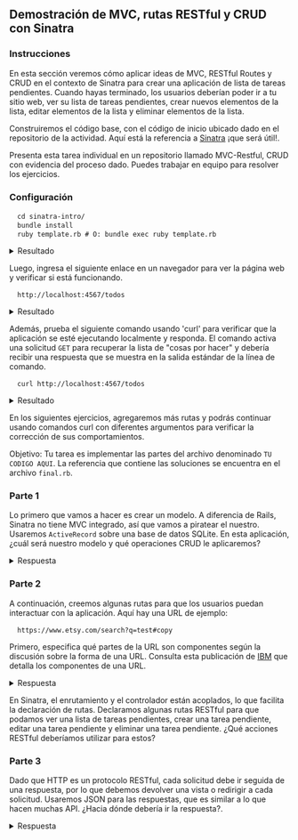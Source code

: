 ## Demostración de MVC, rutas RESTful y CRUD con Sinatra 


### Instrucciones

En esta sección veremos cómo aplicar ideas de MVC, RESTful Routes y CRUD en el contexto de Sinatra para crear una aplicación de lista de tareas pendientes. 
Cuando hayas terminado, los usuarios deberían poder ir a tu sitio web, ver su lista de tareas pendientes, crear nuevos elementos de la lista, editar elementos de la lista y eliminar elementos de la lista.

Construiremos el código base, con el código de inicio ubicado dado en el repositorio de la actividad. Aquí está la referencia a [Sinatra](https://sinatrarb.com/intro.html) ¡que será útil!.

Presenta esta tarea individual en un repositorio llamado MVC-Restful, CRUD con evidencia del proceso dado. Puedes trabajar en equipo para resolver los ejercicios.

### Configuración

```
  cd sinatra-intro/
  bundle install
  ruby template.rb # O: bundle exec ruby template.rb
```
<details>
    <summary>Resultado</summary>
    <p><blockquote> Configurando y ejecutando el codigo template.rb 

![Alt text](image.png)

ejecutando template.rb

![Alt text](image-1.png)

</blockquote></p>
</details>


Luego, ingresa el siguiente enlace en un navegador para ver la página web y verificar si está funcionando.

```
  http://localhost:4567/todos
```
<details>
<summary>Resultado</summary><p><blockquote>Cuando ingresamos a la ruta http://localhost:4567/todos, nos muestra la siguiente pagina:

![Alt text](image-2.png)

mientras que en el lado del servidor nos muestra lo siguiente:

![Alt text|300](image-3.png)

</blockquote></p></details>

Además, prueba el siguiente comando usando 'curl' para verificar que la aplicación se esté ejecutando localmente y responda. El comando activa una solicitud `GET` para recuperar la lista de "cosas por hacer" y debería recibir una respuesta que se muestra en la salida estándar de la línea de comando.

```
  curl http://localhost:4567/todos
```

<details>
<summary>Resultado</summary><p><blockquote> Cuando ejecutamos el comando curl http://localhost:4567/todos, nos muestra lo siguiente:

![Alt text](image-4.png)

mientras que en el lado del servidor nos muestra lo siguiente:

![Alt text](image-5.png)
</p></blockquote></details>



En los siguientes ejercicios, agregaremos más rutas y podrás continuar usando comandos curl con diferentes argumentos para verificar la corrección de sus comportamientos.

Objetivo: Tu tarea es implementar las partes del archivo denominado `TU CODIGO AQUI`. La referencia que contiene las soluciones se encuentra en el archivo `final.rb`.

### Parte 1

Lo primero que vamos a hacer es crear un modelo. A diferencia de Rails, Sinatra no tiene MVC integrado, así que vamos a piratear el nuestro. Usaremos `ActiveRecord` sobre una base de datos SQLite. En esta aplicación, ¿cuál será nuestro modelo y qué operaciones CRUD le aplicaremos?

<details>
<summary>Respuesta</summary><p><blockquote>

Imaginemos que desarrollamos un modelo para tareas , las operaciones CRUD que le aplicaremos son:

- index:  Mostrar una lista de todas las tareas en la base de datos
- create:   Agregar una nueva tarea a la base de datos
- read: Ver los detalles de una tarea específica
- update:Editar los detalles de una tarea existente
- destroy: Eliminar una tarea de la base de datos
</p></blockquote>
</details>

### Parte 2

A continuación, creemos algunas rutas para que los usuarios puedan interactuar con la aplicación. Aquí hay una URL de ejemplo:

```
  https://www.etsy.com/search?q=test#copy
```
Primero, especifica qué partes de la URL son  componentes según la discusión sobre la forma de una URL. Consulta esta publicación de [IBM](https://www.ibm.com/docs/en/cics-ts/5.1?topic=concepts-components-url) que detalla los componentes de una URL.
<details>
<summary>Respuesta</summary><p><blockquote>



- https:// : Este vendria siendo el protocolo con el se accede al recurso
- etsy :Este es el dominio ,la cual es el nombre de host (tambien puede ser un IP) que identifica el servidor en el que se encuentra el recurso
- 443 : Este numero es el puerto , que indica el puerto de red en el que el servidor está escuchando
- /search : La ruta ,la parte de la URL que identifica la ubicación del recurso en el servidor
- q=test :Esta es la consulta , la cual es una cadena de parámetros que se utiliza para enviar datos al servidor
- copy :es un fracmento , este se utiliza para identificar una sección específica dentro del recurso
</p></blockquote>
</details>

En Sinatra, el enrutamiento y el controlador están acoplados, lo que facilita la declaración de rutas. Declaramos algunas rutas RESTful para que podamos ver una lista de tareas pendientes, crear una tarea pendiente, editar una tarea pendiente y eliminar una tarea pendiente. ¿Qué acciones RESTful deberíamos utilizar para estos?

### Parte 3

Dado que HTTP es un protocolo RESTful, cada solicitud debe ir seguida de una respuesta, por lo que debemos devolver una vista o redirigir a cada solicitud. Usaremos JSON para las respuestas, que es similar a lo que hacen muchas API. ¿Hacia dónde debería ir la respuesta?.
<details>
<summary>Respuesta</summary><p><blockquote>
La respuesta a una solicitud HTTP en una API RESTful generalmente va al cliente que hizo la solicitud y su contenido depende del propósito de la solicitud ,por ejemplo : si se utilizo un metodo GET ,si un cliente solicita detalles sobre un producto específico, la API debería devolver un objeto JSON con esos detalles.
En cambio si se utilizo un metodo POST ,si un cliente envía una solicitud para crear un nuevo producto, la API debería devolver un objeto JSON con los detalles del producto recién creado.
Como se menciono anteriormente , la respuesta generalmente va hacia al cliente pero el contenido de esta respuesta depende del proposito de la solicitud.
</p></blockquote>
</details>
